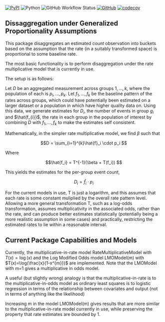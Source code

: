[![PyPI](https://img.shields.io/pypi/v/pydisagg)](https://pypi.org/project/pydisagg/)
![Python](https://img.shields.io/badge/python-3.8,_3.9,_3.10,_3.11,_3.12-blue.svg)
![GitHub Workflow Status](https://img.shields.io/github/actions/workflow/status/ihmeuw-msca/pyDisagg/build.yml)
[![GitHub](https://img.shields.io/github/license/ihmeuw-msca/pyDisagg)](./LICENSE)
[![codecov](https://codecov.io/gh/ihmeuw-msca/pyDisagg/graph/badge.svg?token=OCIUF5DW0X)](https://codecov.io/gh/ihmeuw-msca/pyDisagg)

## Dissaggregation under Generalized Proportionality Assumptions
This package disaggregates an estimated count observation into buckets based on the assumption that the rate (in a suitably transformed space) is proportional to some baseline rate. 

The most basic functionality is to perform disaggregation under the rate multiplicative model that is currently in use. 

The setup is as follows: 

Let $D$ be an aggregated measurement across groups $1,\ldots,k$, where the population of each is $p_i,\ldots,p_k$. Let $f_1,\ldots,f_k$ be the baseline pattern of the rates across groups, which could have potentially been estimated on a larger dataset or a population in which have higher quality data on. Using this data, we generate estimates for $D_i$, the number of events in group $g_i$ and $\hat{f_{i}}$, the rate in each group in the population of interest by combining $D$ with $f_1,...,f_k$ to make the estimates self consistent. 

Mathematically, in the simpler rate multiplicative model, we find $\beta$ such that

$$D = \sum_{i=1}^{k}\hat{f}_i \cdot p_i $$

Where

$$\hat{f_i} = T^{-1}(\beta + T(f_i)) $$


This yields the estimates for the per-group event count, 

$$D_i = \hat f_i \cdot p_i $$

For the current models in use, T is just a logarithm, and this assumes that each rate is some constant muliplied by the overall rate pattern level. Allowing a more general transformation T, such as a log-odds transformation, assumes multiplicativity in the associated odds, rather than the rate, and can produce better estimates statistically (potentially being a more realistic assumption in some cases) and practically, restricting the estimated rates to lie within a reasonable interval. 

## Current Package Capabilities and Models
Currently, the multiplicative-in-rate model RateMultiplicativeModel with $T(x)=\log(x)$ and the Log Modified Odds model LMOModel(m) with $T(x)=\log(\frac{x}{1-x^{m}})$ are implemented. Note that the LMOModel with m=1 gives a multiplicative in odds model.

A useful (but slightly wrong) analogy is that the multiplicative-in-rate is to the multiplicative-in-odds model as ordinary least squares is to logistic regression in terms of the relationship between covariates and output (not in terms of anything like the likelihood)

Increasing m in the model LMOModel(m) gives results that are more similar to the multiplicative-in-rate model currently in use, while preserving the property that rate estimates are bounded by 1. 
